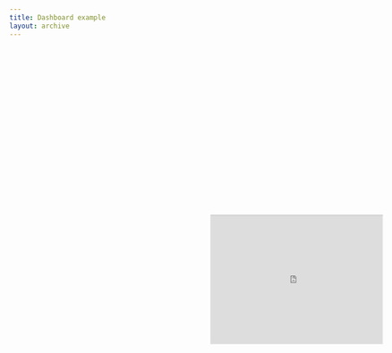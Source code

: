 ```yaml
---
title: Dashboard example
layout: archive
---
```


<br/>

<p align="left">   


<iframe width="1024" height="768" src="https://reproducible.shinyapps.io/richard_example/?_ga=2.44848932.1898567428.1620941224-355753582.1620610208" 
        style="-webkit-transform:scale(0.3);-moz-transform-scale(0.1);">
It looks like your browser doesn't support iframes.
</iframe>


</p> 

